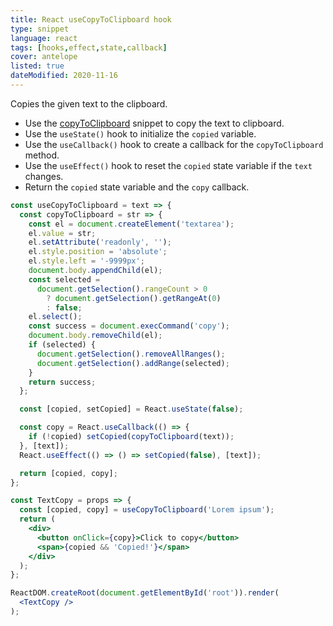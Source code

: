 ```yaml
---
title: React useCopyToClipboard hook
type: snippet
language: react
tags: [hooks,effect,state,callback]
cover: antelope
listed: true
dateModified: 2020-11-16
---
```


Copies the given text to the clipboard.

- Use the [copyToClipboard](/js/s/copy-to-clipboard/) snippet to copy the text to clipboard.
- Use the `useState()` hook to initialize the `copied` variable.
- Use the `useCallback()` hook to create a callback for the `copyToClipboard` method.
- Use the `useEffect()` hook to reset the `copied` state variable if the `text` changes.
- Return the `copied` state variable and the `copy` callback.

```jsx
const useCopyToClipboard = text => {
  const copyToClipboard = str => {
    const el = document.createElement('textarea');
    el.value = str;
    el.setAttribute('readonly', '');
    el.style.position = 'absolute';
    el.style.left = '-9999px';
    document.body.appendChild(el);
    const selected =
      document.getSelection().rangeCount > 0
        ? document.getSelection().getRangeAt(0)
        : false;
    el.select();
    const success = document.execCommand('copy');
    document.body.removeChild(el);
    if (selected) {
      document.getSelection().removeAllRanges();
      document.getSelection().addRange(selected);
    }
    return success;
  };

  const [copied, setCopied] = React.useState(false);

  const copy = React.useCallback(() => {
    if (!copied) setCopied(copyToClipboard(text));
  }, [text]);
  React.useEffect(() => () => setCopied(false), [text]);

  return [copied, copy];
};

const TextCopy = props => {
  const [copied, copy] = useCopyToClipboard('Lorem ipsum');
  return (
    <div>
      <button onClick={copy}>Click to copy</button>
      <span>{copied && 'Copied!'}</span>
    </div>
  );
};

ReactDOM.createRoot(document.getElementById('root')).render(
  <TextCopy />
);
```
